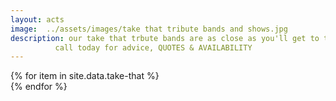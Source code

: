 ```yaml
---
layout: acts
image:  ../assets/images/take that tribute bands and shows.jpg
description: our take that trbute bands are as close as you'll get to the successful band  who've have had 56 number one singles and 39 number one albums, and received eight Brit Awards—winning awards for Best British Group and Best British Live Act. true pros these bands are five star and guaranteed to sell out tickets at your venue. <hr>
          call today for advice, QUOTES & AVAILABILITY
---
```


<div class="row mt-4 mb-4">
  {% for item in site.data.take-that %}
    <div class="col-md-4 mb-5 mt-5">
      <div class="card border-0 shadow h-100">
        <a href="/acts/{{ item.title | slugify }}">
          <img class="card-img-top" src="{{ item.image_src }}" alt="" />
        </a>
         <!-- <div class="card-body">
          <p class="card-text">{{ item.description }}</p>
        </div> -->
      </div>
    </div>
  {% endfor %}
</div>
